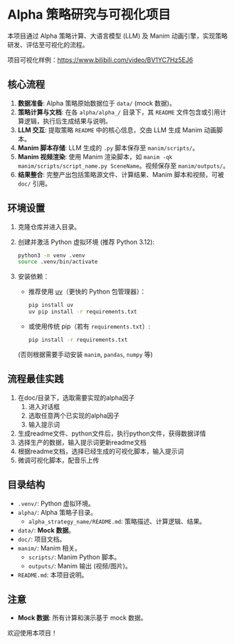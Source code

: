 # Alpha 策略研究与可视化项目

本项目通过 Alpha 策略计算、大语言模型 (LLM) 及 Manim 动画引擎，实现策略研发、评估至可视化的流程。

项目可视化样例：https://www.bilibili.com/video/BV1YC7Hz5EJ6

## 核心流程

1. **数据准备**: Alpha 策略原始数据位于 `data/` (mock 数据)。
2. **策略计算与文档**: 在各 `alpha/alpha_/` 目录下，其 `README` 文件包含或引用计算逻辑，执行后生成结果与说明。
3. **LLM 交互**: 提取策略 `README` 中的核心信息，交由 LLM 生成 Manim 动画脚本。
4. **Manim 脚本存储**: LLM 生成的 `.py` 脚本保存至 `manim/scripts/`。
5. **Manim 视频渲染**: 使用 Manim 渲染脚本，如 `manim -qk manim/scripts/script_name.py SceneName`。视频保存至 `manim/outputs/`。
6. **结果整合**: 完整产出包括策略源文件、计算结果、Manim 脚本和视频，可被 `doc/` 引用。

## 环境设置

1. 克隆仓库并进入目录。
2. 创建并激活 Python 虚拟环境 (推荐 Python 3.12):

   ```bash
   python3 -m venv .venv
   source .venv/bin/activate
   ```
3. 安装依赖：

   - 推荐使用 [uv](https://github.com/astral-sh/uv)（更快的 Python 包管理器）：
     ```bash
     pip install uv
     uv pip install -r requirements.txt
     ```
   - 或使用传统 pip（若有 `requirements.txt`）:
     ```bash
     pip install -r requirements.txt
     ```

   (否则根据需要手动安装 `manim`, `pandas`, `numpy` 等)

## 流程最佳实践

1. 在doc/目录下，选取需要实现的alpha因子
   1. 进入对话框
   2. 选取任意两个已实现的alpha因子
   3. 输入提示词
2. 生成readme文件、python文件后，执行python文件，获得数据详情
3. 选择生产的数据，输入提示词更新readme文档
4. 根据readme文档，选择已经生成的可视化脚本，输入提示词
5. 微调可视化脚本，配音乐上传

## 目录结构

* `.venv/`: Python 虚拟环境。
* `alpha/`: Alpha 策略子目录。
  * `alpha_strategy_name/README.md`: 策略描述、计算逻辑、结果。
* `data/`: **Mock 数据**。
* `doc/`: 项目文档。
* `manim/`: Manim 相关。
  * `scripts/`: Manim Python 脚本。
  * `outputs/`: Manim 输出 (视频/图片)。
* `README.md`: 本项目说明。

## 注意

* **Mock 数据**: 所有计算和演示基于 mock 数据。

欢迎使用本项目！
